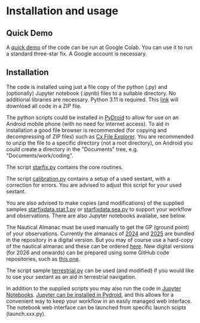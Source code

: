 # Installation and usage

## Quick Demo

A [quick demo](https://colab.research.google.com/github/alinnman/celestial-navigation/blob/main/starfix_colab_demo.ipynb)
of the code can be run at Google Colab. You can use it to run a standard
three-star fix. A Google account is necessary.

## Installation

The code is installed using just a file copy of the python (.py) and (optionally)
Jupyter notebook (.ipynb) files to a suitable directory.
No additional libraries are necessary.
Python 3.11 is required.
This [link](https://github.com/alinnman/celestial-navigation/archive/refs/heads/main.zip)
will download all code in a ZIP file.

The python scripts could be installed in
[PyDroid](https://play.google.com/store/apps/details?id=ru.iiec.pydroid3)
to allow for use on an Android mobile phone
(with no need for internet access).
To aid in installation a good file browser is recommended
(for copying and decompressing of ZIP files) such as [Cx File Explorer](https://play.google.com/store/apps/details?id=com.cxinventor.file.explorer&pcampaignid=web_share).
You are recommended to unzip the file to a specific directory (not a root directory),
on Android you could create a directory in the "Documents" tree,
e.g. "Documents/work/coding".  

The script [starfix.py](starfix.py) contains the core routines.

The script [calibration.py](calibration.py) contains a setup of a used sextant,
with a correction for errors.
You are advised to adjust this script for your used sextant.

You are also advised to make copies (and modifications) of the supplied samples
[starfixdata.stat.1.py](starfixdata.stat.1.py)
or [starfixdata.sea.py](starfixdata.sea.py)
to support your workflow and observations.
There are also Jupyter notebooks availabe, see below.

The Nautical Almanac must be used manually to get the GP (ground point) of
your observations. Currently the almanacs of [2024](NAtrad(A4)_2024.pdf)
and [2025](NAtrad(A4)_2024.pdf)
are bundled in the repository in a digital version.
But you may of course use a hard-copy of the nautical almanac and these can be ordered
[here](https://www.amazon.com/s?i=stripbooks&rh=p_27%3AU.K.+Hydrographic&s=relevancerank&text=U.K.+Hydrographic&ref=dp_byline_sr_book_1).
New digital versions (for 2026 and onwards)
can be prepared using some GitHub code repositories,
such as [this one](https://github.com/aendie/SkyAlmanac-Py3).

The script sample [terrestrial.py](terrestrial.py)
can be used (and modified) if you would like to use your sextant as an aid in
terrestrial navigation.

In addition to the supplied scripts you may also run the code in
[Jupyter Notebooks](https://en.wikipedia.org/wiki/Project_Jupyter#Jupyter_Notebook).
[Jupyter can be installed in Pydroid](https://www.codementor.io/@olalekanrahman/how-to-access-jupyter-notebook-on-pydroid-1ckw13mtgz),
and this allows for a convenient way to keep your workflow in an easily
managed web interface. The notebook web interface can be launched from specific
launch scipts (launch.xxx.py).
